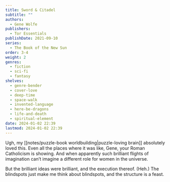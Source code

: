 ```yaml
---
title: Sword & Citadel
subtitle: ""
authors:
  - Gene Wolfe
publishers:
  - Tor Essentials
publishDate: 2021-09-10
series:
  - The Book of the New Sun
order: 3-4
weight: 2
genres:
  - fiction
  - sci-fi
  - fantasy
shelves:
  - genre-bender
  - cover-love
  - deep-time
  - space-walk
  - invented-language
  - here-be-dragons
  - life-and-death
  - spiritual-element
date: 2024-01-02 22:39
lastmod: 2024-01-02 22:39
---
```

Ugh, my [[notes/puzzle-book worldbuilding|puzzle-loving brain]] absolutely loved this. Even all the places where it was like, Gene, your Roman Catholicism is showing. And when apparently such brilliant flights of imagination can’t imagine a different role for women in the universe.  
  
But the brilliant ideas were brilliant, and the execution thereof. (Heh.) The blindspots just make me think about blindspots, and the structure is a feast.